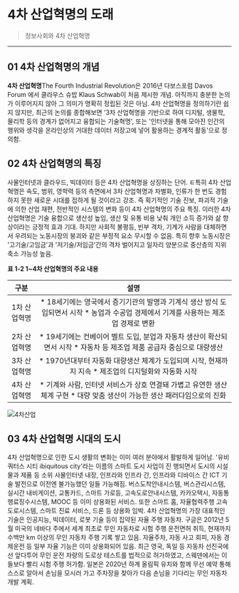 # 4차 산업혁명의 도래

> 정보사회와 4차 산업혁명
---


## 01 4차 산업혁명의 개념
**4차 산업혁명**The Fourth Industrial Revolution은 2016년 다보스포럼 Davos Forum 에서 클라우스 슈밥 Klaus Schwab이 처음 제시한 개념.
아직까지 충분한 논의가 이루어지지 않아 그 의미가 명확히 정립된 것은 아님. 4차 산업혁명을 정의하기란 쉽지 않지만, 최근의 논의를 종합해보면
'3차 산업혁명을 기반으로 하여 디지털, 생물학, 물리학 등의 경계가 없어지고 융합되는 기술혁명', 또는 '인터넷을 통해 모아진 인간의 행위와 생각을
온라인상의 거대한 데이터 저장고에 넣어 활용하는 경계적 활동'으로 정의함.

## 02 4차 산업혁명의 특징
사물인터넷과 클라우드, 빅데이터 등은 4차 산업혁명을 상징하는 단어. ㅌ특히 4차 산업혁명은 속도, 범위, 영햑력 등의 측면에서 3차 산업혁명과 차별화,
인류가 한 번도 경험하지 못한 새로운 시대를 접하게 될 것이라고 강조. 즉 획기적인 기술 진보, 파괴적 기술에 의한 산업 재편, 전반적인 시스템의 변화
등이 4차 산업혁명의 주요 특징. 이러한 4차 산업혁명은 기술 융합으로 생산성 높임, 생산 및 유통 비용 낮춰 개인 소득 증가와 삶 향상이라는 긍정적 효과
기대. 하지만 사회적 불평등, 빈부 격차, 기계가 사람을 대체하면서 우려되는 노동시장의 붕괴와 같은 부정적 요소 무시할 수 없음. 특히 향후 노동시장은 
'고기술/고임금'과 '저기술/저임금'간의 격차 벌어지고 일자리 양분으로 중산층의 지위 축소 가능성 높음.

**표 1-2 1~4차 산업혁명의 주요 내용**

| 구분 | 설명 |
| :---: | :---: |
| 1차 산업혁명 | * 18세기에는 영국에서 증기기관의 발명과 기계식 생산 방식 도입되면서 시작 * 농업과 수공업 경제에서 기계를 사용하는 제조업 경제로 변환 | 
| 2차 산업혁명 | * 19세기에는 컨베이어 벨트 도입, 분업과 자동차 생산이 확산되면서 시작 * 자동차 등 제조업 제품 공급자 중심으로 대량생산 |
| 3차 산업혁명 | * 1970년대부터 자동화 대량생산 체계가 도입되며 시작, 현재까지 지속 * 제조업의 디지털화와 자동화 시작 |
| 4차 산업혁명 | * 기계와 사람, 인터넷 서비스가 상호 연결돼 가볍고 유연한 생산 체계 구현 * 대량 맞춤 생산이 가능한 생산 패러다임으로의 진화 |
![4차산업](.img/그림01_3차산업과4차산업.jpg)
 
 ## 03 4차 산업혁명 시대의 도시
 4차 산업혁명으로 인한 도시 생활의 변화는 이미 여러 분야에서 활발하게 일어남. '유비쿼터스 시티 ibiquitous city'라는 이름의 스마트 도시 사업이 진
 행되면서 도시의 시설물과 제품 등 소위 사물인터넷 내장, 인프라와 인프라 간, 인프라와 디바이스 간 ICT 기술 발전으로 이전엔 불가능했던 일들 가능해짐.
 버스도착안내시스템, 버스관리시스템, 실시간 내비게이션, 교통카드, 스마트 가로등, 고속도로안내시스템, 카카오택시, 자동통행료징수시스템, MOOC 등 이미
 상용화된 서비스. 또한 스마트 홈, 자율협력주행 고속도로시스템, 스마트 진료 서비스, 드론 등 상용화 임박.
 4차 산업혁명의 가장 대표적인 기술은 인공지능, 빅데이터, 로봇 기술 등이 집약된 자율 주행 자동차. 구글은 2012년 5월 미국의 네바다 주에서 세계 최초로
 무인 자동차로 시험 주행 운전면허 취득, 현재까지 수백만 km 이상의 무인 자동차 주행 기록 쌓고 있음. 자율주차, 자동 사고 회피, 자동 경제운전 등 일부
 자율 기능은 이미 상용화되어 있음. 최근 영국, 독일 등 자동차 선진국에선 앞다투어 무인 운전 차량의 도로상 테스트를 법적으로 허가하였고, 스웨덴에서는
 이들보다 빨리 시험 주행 허가함. 일본은 2020년 하계 올림픽 유치와 함께 무선 예약 통해 스스로 알아서 손님을 모시러 가고 주차장을 찾아가 다음 손님을
 기다리는 무인 자동차 개발 계획.
